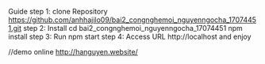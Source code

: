 Guide
step 1: clone Repository 
https://github.com/anhhajilo09/bai2_congnghemoi_nguyenngocha_17074451.git
step 2: Install 
cd bai2_congnghemoi_nguyenngocha_17074451
npm install
step 3: Run
npm start
step 4: Access URL
http://localhost
and enjoy

//demo online
http://hanguyen.website/
